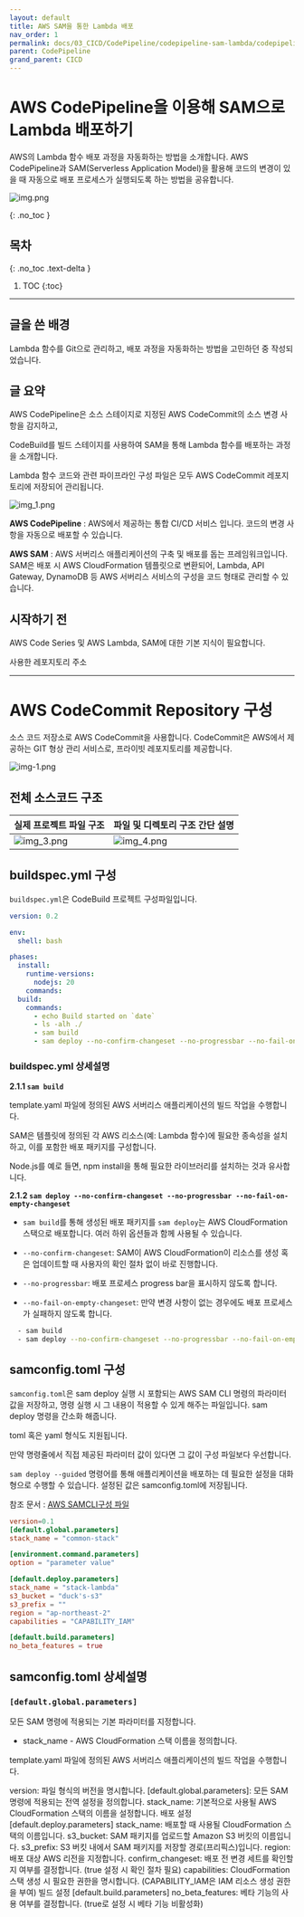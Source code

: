```yaml
---
layout: default
title: AWS SAM을 통한 Lambda 배포
nav_order: 1
permalink: docs/03_CICD/CodePipeline/codepipeline-sam-lambda/codepipeline-sam-lambda
parent: CodePipeline
grand_parent: CICD
---
```


# AWS CodePipeline을 이용해 SAM으로 Lambda 배포하기

AWS의 Lambda 함수 배포 과정을 자동화하는 방법을 소개합니다. 
AWS CodePipeline과 SAM(Serverless Application Model)을 활용해 
코드의 변경이 있을 때 자동으로 배포 프로세스가 실행되도록 하는 방법을 공유합니다.

![img.png](img.png)

{: .no_toc }

## 목차
{: .no_toc .text-delta }

1. TOC
{:toc}

---

## 글을 쓴 배경

Lambda 함수를 Git으로 관리하고, 배포 과정을 자동화하는 방법을 고민하던 중 작성되었습니다.

## 글 요약

AWS CodePipeline은 소스 스테이지로 지정된 AWS CodeCommit의 소스 변경 사항을 감지하고,

CodeBuild를 빌드 스테이지를 사용하여 SAM을 통해 Lambda 함수를 배포하는 과정을 소개합니다.

Lambda 함수 코드와 관련 파이프라인 구성 파일은 모두 AWS CodeCommit 레포지토리에 저장되어 관리됩니다.

![img_1.png](img_1.png)

**AWS CodePipeline** : AWS에서 제공하는 통합 CI/CD 서비스 입니다. 코드의 변경 사항을 자동으로 배포할 수 있습니다.

**AWS SAM** : AWS 서버리스 애플리케이션의 구축 및 배포를 돕는 프레임워크입니다. SAM은 배포 시 AWS CloudFormation 템플릿으로 변환되어, Lambda, API Gateway, DynamoDB 등 AWS 서버리스 서비스의 구성을 코드 형태로 관리할 수 있습니다.

## 시작하기 전

AWS Code Series 및 AWS Lambda, SAM에 대한 기본 지식이 필요합니다.

사용한 레포지토리 주소 

---

# AWS CodeCommit Repository 구성

소스 코드 저장소로 AWS CodeCommit을 사용합니다. 
CodeCommit은 AWS에서 제공하는 GIT 형상 관리 서비스로, 프라이빗 레포지토리를 제공합니다.

![img-1.png](img-1.png)

## 전체 소스코드 구조

| 실제 프로젝트 파일 구조 | 파일 및 디렉토리 구조 간단 설명      |
|-|-------------------------|
|![img_3.png](img_3.png)| ![img_4.png](img_4.png) |


## buildspec.yml 구성

`buildspec.yml`은 CodeBuild 프로젝트 구성파일입니다.

```yaml
version: 0.2

env:
  shell: bash

phases:
  install:
    runtime-versions:
      nodejs: 20
    commands:
  build:
    commands:
      - echo Build started on `date`
      - ls -alh ./
      - sam build
      - sam deploy --no-confirm-changeset --no-progressbar --no-fail-on-empty-changeset
```

### buildspec.yml 상세설명

**2.1.1 `sam build`**

template.yaml 파일에 정의된 AWS 서버리스 애플리케이션의 빌드 작업을 수행합니다.

SAM은 템플릿에 정의된 각 AWS 리소스(예: Lambda 함수)에 필요한 종속성을 설치하고, 이를 포함한 배포 패키지를 구성합니다.

Node.js를 예로 들면, npm install을 통해 필요한 라이브러리를 설치하는 것과 유사합니다.

**2.1.2 `sam deploy --no-confirm-changeset --no-progressbar --no-fail-on-empty-changeset`**

* `sam build`를 통해 생성된 배포 패키지를 `sam deploy`는 AWS CloudFormation 스택으로 배포합니다. 여러 하위 옵션들과 함께 사용될 수 있습니다.

* `--no-confirm-changeset`: SAM이 AWS CloudFormation이 리소스를 생성 혹은 업데이트할 때 사용자의 확인 절차 없이 바로 진행합니다.

* `--no-progressbar`: 배포 프로세스 progress bar을 표시하지 않도록 합니다.

* `--no-fail-on-empty-changeset`: 만약 변경 사항이 없는 경우에도 배포 프로세스가 실패하지 않도록 합니다.

```bash
  - sam build
  - sam deploy --no-confirm-changeset --no-progressbar --no-fail-on-empty-changeset
 ```

## samconfig.toml 구성

`samconfig.toml`은 sam deploy 실행 시 포함되는 AWS SAM CLI 명령의 파라미터 값을 저장하고, 
명령 실행 시 그 내용이 적용할 수 있게 해주는 파일입니다. sam deploy 명령을 간소화 해줍니다.

toml 혹은 yaml 형식도 지원됩니다. 

만약 명령줄에서 직접 제공된 파라미터 값이 있다면 그 값이 구성 파일보다 우선합니다.

`sam deploy --guided` 명령어를 통해 애플리케이션을 배포하는 데 필요한 설정을 대화형으로 수행할 수 있습니다. 설정된 값은 samconfig.toml에 저장됩니다.

참조 문서 : [AWS SAMCLI구성 파일](https://docs.aws.amazon.com/ko_kr/serverless-application-model/latest/developerguide/serverless-sam-cli-config.html)

```toml
version=0.1
[default.global.parameters]
stack_name = "common-stack"

[environment.command.parameters]
option = "parameter value"

[default.deploy.parameters]
stack_name = "stack-lambda"
s3_bucket = "duck's-s3"
s3_prefix = ""
region = "ap-northeast-2"
capabilities = "CAPABILITY_IAM"

[default.build.parameters]
no_beta_features = true
```

## samconfig.toml 상세설명

### `[default.global.parameters]`

모든 SAM 명령에 적용되는 기본 파라미터를 지정합니다.

* stack_name - AWS CloudFormation 스택 이름을 정의합니다.

template.yaml 파일에 정의된 AWS 서버리스 애플리케이션의 빌드 작업을 수행합니다.

version: 파일 형식의 버전을 명시합니다.
[default.global.parameters]: 모든 SAM 명령에 적용되는 전역 설정을 정의합니다.
stack_name: 기본적으로 사용될 AWS CloudFormation 스택의 이름을 설정합니다.
배포 설정 [default.deploy.parameters]
stack_name: 배포할 때 사용될 CloudFormation 스택의 이름입니다.
s3_bucket: SAM 패키지를 업로드할 Amazon S3 버킷의 이름입니다.
s3_prefix: S3 버킷 내에서 SAM 패키지를 저장할 경로(프리픽스)입니다.
region: 배포 대상 AWS 리전을 지정합니다.
confirm_changeset: 배포 전 변경 세트를 확인할지 여부를 결정합니다. (true 설정 시 확인 절차 필요)
capabilities: CloudFormation 스택 생성 시 필요한 권한을 명시합니다. (CAPABILITY_IAM은 IAM 리소스 생성 권한을 부여)
빌드 설정 [default.build.parameters]
no_beta_features: 베타 기능의 사용 여부를 결정합니다. (true로 설정 시 베타 기능 비활성화)